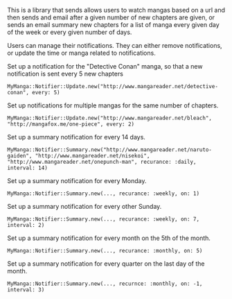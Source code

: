This is a library that sends allows users to watch mangas based on a url and then sends and email after a given number of new chapters are given, or sends an email summary new chapters for a list of manga every given day of the week or every given number of days.

Users can manage their notifications. They can either remove notifications, or update the time or manga related to notifications.

Set up a notification for the "Detective Conan" manga, so that a new notification is sent every 5 new chapters
```
MyManga::Notifier::Update.new("http://www.mangareader.net/detective-conan", every: 5)
```

Set up notifications for multiple mangas for the same number of chapters.
```
MyManga::Notifier::Update.new("http://www.mangareader.net/bleach", "http://mangafox.me/one-piece", every: 2)
```

Set up a summary notification for every 14 days.
```
MyManga::Notifier::Summary.new("http://www.mangareader.net/naruto-gaiden", "http://www.mangareader.net/nisekoi", "http://www.mangareader.net/onepunch-man", recurance: :daily, interval: 14)
```

Set up a summary notification for every Monday.
```
MyManga::Notifier::Summary.new(..., recurance: :weekly, on: 1)
```

Set up a summary notification for every other Sunday.
```
MyManga::Notifier::Summary.new(..., recurance: :weekly, on: 7, interval: 2)
```

Set up a summary notification for every month on the 5th of the month.
```
MyManga::Notifier::Summary.new(..., recurance: :monthly, on: 5)
```

Set up a summary notification for every quarter on the last day of the month.
```
MyManga::Notifier::Summary.new(..., recurnce: :monthly, on: -1, interval: 3)
```
